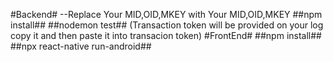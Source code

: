 #Backend#
    --Replace Your MID,OID,MKEY with Your MID,OID,MKEY
    ##npm install##
    ##nodemon test## (Transaction token will be provided on your log copy it and then paste it into transacion token)
#FrontEnd#
    ##npm install##
    ##npx react-native run-android##
